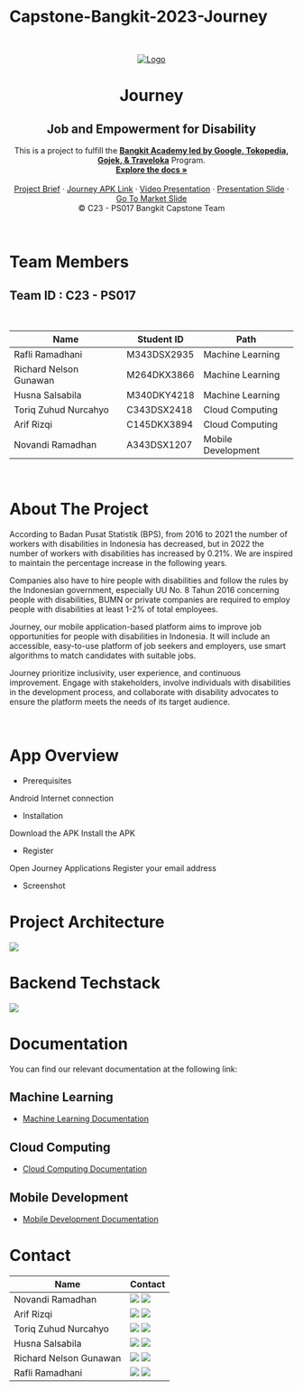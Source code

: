 # Capstone-Bangkit-2023-Journey

<!-- PROJECT LOGO -->
<br />
<p align="center">
  <a href='https://github.com/zendParadox/Capstone-Bangkit-2023-Journey'><img src='https://www.linkpicture.com/q/journey-logo.png' type='image' alt="Logo"></a>

  <h1 align="center">Journey</h1>
  <h2 align="center">
  Job and Empowerment for Disability</h2>
  
  <p align="center">
  This is a project to fulfill the  <a href="https://grow.google/intl/id_id/bangkit/"><strong>Bangkit Academy led by Google, Tokopedia, Gojek, & Traveloka</strong></a>
   Program.
    <br />
    <a href="https://github.com/zendParadox/Capstone-Bangkit-2023-Journey"><strong>Explore the docs »</strong></a>
    <br />
    <br />
    <a href="#">Project Brief</a>
    ·
    <a href="#">Journey APK Link</a>
    ·
    <a href="#">Video Presentation</a>
    ·
    <a href="#">Presentation Slide</a>
    ·
    <a href="https://docs.google.com/presentation/d/1m21gu_3h0fwAmk3wBz-XUw0o7gBa5mf0lrLBhWzu5ng/edit?usp=sharing" target="_blank">Go To Market Slide</a>
    <br />
    © C23 - PS017 Bangkit Capstone Team
  </p>
</p>
<br>

# Team Members

## Team ID : C23 - PS017

<br>

| Name                   | Student ID  | Path                |
| ---------------------- | ----------  | ------------------- |
| Rafli Ramadhani        | M343DSX2935 | Machine Learning    |
| Richard Nelson Gunawan | M264DKX3866 | Machine Learning    |
| Husna Salsabila        | M340DKY4218 | Machine Learning    |
| Toriq Zuhud Nurcahyo   | C343DSX2418 | Cloud Computing     |
| Arif Rizqi             | C145DKX3894 | Cloud Computing     |
| Novandi Ramadhan       | A343DSX1207 | Mobile Development  |

<br>

# About The Project
<p>According to Badan Pusat Statistik (BPS), from 2016 to 2021 the number of workers with disabilities in Indonesia has decreased, but in 2022 the number of workers with disabilities has increased by 0.21%. We are inspired to maintain the percentage increase in the following years. </p>

<p>Companies also have to hire people with disabilities and follow the rules by the Indonesian government, especially UU No. 8 Tahun 2016 concerning people with disabilities, BUMN or private companies are required to employ people with disabilities at least 1-2% of total employees.</p>

<p>Journey, our mobile application-based platform aims to improve job opportunities for people with disabilities in Indonesia. It will include an accessible, easy-to-use platform of job seekers and employers, use smart algorithms to match candidates with suitable jobs.</p>

<p>Journey prioritize inclusivity, user experience, and continuous improvement. Engage with stakeholders, involve individuals with disabilities in the development process, and collaborate with disability advocates to ensure the platform meets the needs of its target audience.</p>

<br>

# App Overview
- Prerequisites
<p> Android
Internet connection <p>

- Installation
<p> Download the APK
Install the APK <p>

- Register
<p> Open Journey Applications
Register your email address <p>

- Screenshot

# Project Architecture

<a href='https://www.linkpicture.com/view.php?img=LPic648c32812751d1052550205'><img src='https://www.linkpicture.com/q/project-architecture.jpg' type='image'></a>

# Backend Techstack
<a href='https://www.linkpicture.com/view.php?img=LPic648c328b34b881357147923'><img src='https://www.linkpicture.com/q/project-architecture-1.jpg' type='image'></a>

# Documentation
You can find our relevant documentation at the following link:

## Machine Learning 
- [Machine Learning Documentation](https://github.com/zendParadox/journey-ml)

## Cloud Computing 
- [Cloud Computing Documentation](https://github.com/arifrizqi/journey-api)

## Mobile Development 
- [Mobile Development Documentation](https://github.com/novandi18/journey-md)

# Contact

| Name                   | Contact                                                                                                                                                                                                                                                                                         |
| ---------------------- | ----------------------------------------------------------------------------------------------------------------------------------------------------------------------------------------------------------------------------------------------------------------------------------------------- |
| Novandi Ramadhan     | <a href="https://www.linkedin.com/in/novandi-ramadhan/"><img src="https://img.shields.io/badge/LinkedIn-0077B5?style=for-the-badge&logo=linkedin&logoColor=white" /></a> <a href="mailto:novandiramadhan80@gmail.com"><img src="https://img.shields.io/badge/Gmail-D14836?style=for-the-badge&logo=gmail&logoColor=white"></a>         |
| Arif Rizqi    | <a href="https://www.linkedin.com/in/arif-rizqi-58543221a/"><img src="https://img.shields.io/badge/LinkedIn-0077B5?style=for-the-badge&logo=linkedin&logoColor=white" /></a> <a href="mailto:arifrizqy.ar15@gmail.com"><img src="https://img.shields.io/badge/Gmail-D14836?style=for-the-badge&logo=gmail&logoColor=white"></a> |
| Toriq Zuhud Nurcahyo          | <a href="https://www.linkedin.com/in/toriq-zuhud-nurcahyo-8703a8158/"><img src="https://img.shields.io/badge/LinkedIn-0077B5?style=for-the-badge&logo=linkedin&logoColor=white" /></a> <a href="mailto:toriqzuhudnurcahyo@gmail.com"><img src="https://img.shields.io/badge/Gmail-D14836?style=for-the-badge&logo=gmail&logoColor=white"></a>                       |
| Husna Salsabila        | <a href="https://www.linkedin.com/in/husna-salsabila/"><img src="https://img.shields.io/badge/LinkedIn-0077B5?style=for-the-badge&logo=linkedin&logoColor=white" /></a> <a href="mailto:hsnsalsabilaa@gmail.com"><img src="https://img.shields.io/badge/Gmail-D14836?style=for-the-badge&logo=gmail&logoColor=white"></a>                    |
| Richard Nelson Gunawan   | <a href="https://www.linkedin.com/in/richard-nelson-gunawan-19a9011b1/"><img src="https://img.shields.io/badge/LinkedIn-0077B5?style=for-the-badge&logo=linkedin&logoColor=white" /></a> <a href="mailto:richardnelsongunawan@gmail.com"><img src="https://img.shields.io/badge/Gmail-D14836?style=for-the-badge&logo=gmail&logoColor=white"></a>                |
| Rafli Ramadhani | <a href="https://www.linkedin.com/in/rafliramadhanii/"><img src="https://img.shields.io/badge/LinkedIn-0077B5?style=for-the-badge&logo=linkedin&logoColor=white" /></a> <a href="mailto:raflirama7446@gmail.com"><img src="https://img.shields.io/badge/Gmail-D14836?style=for-the-badge&logo=gmail&logoColor=white"></a>                       |